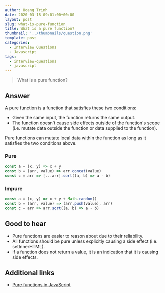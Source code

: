 ```yaml
---
author: Hoang Trinh
date: 2020-03-18 09:01:00+00:00
layout: post
slug: what-is-pure-function
title: What is a pure function?
thumbnail: '../thumbnails/question.png'
template: post
categories:
  - Interview Questions
  - Javascript
tags:
  - interview-questions
  - javascript
---
```


> What is a pure function?

## Answer

A pure function is a function that satisfies these two conditions:

- Given the same input, the function returns the same output.
- The function doesn't cause side effects outside of the function's scope (i.e. mutate data outside the function or data supplied to the function).

Pure functions can mutate local data within the function as long as it satisfies the two conditions above.

### Pure

```javascript
const a = (x, y) => x + y
const b = (arr, value) => arr.concat(value)
const c = arr => [...arr].sort((a, b) => a - b)
```

### Impure

```javascript
const a = (x, y) => x + y + Math.random()
const b = (arr, value) => (arr.push(value), arr)
const c = arr => arr.sort((a, b) => a - b)
```

## Good to hear

- Pure functions are easier to reason about due to their reliability.
- All functions should be pure unless explicitly causing a side effect (i.e. setInnerHTML).
- If a function does not return a value, it is an indication that it is causing side effects.

## Additional links

- [Pure functions in JavaScript](http://www.nicoespeon.com/en/2015/01/pure-functions-javascript)
